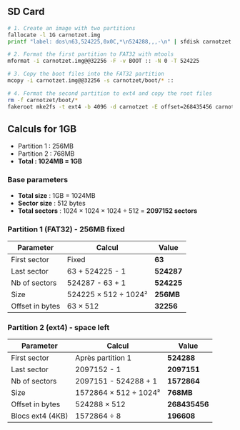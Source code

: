 ## SD Card

```bash
# 1. Create an image with two partitions
fallocate -l 1G carnotzet.img
printf "label: dos\n63,524225,0x0C,*\n524288,,,-\n" | sfdisk carnotzet.img

# 2. Format the first partition to FAT32 with mtools
mformat -i carnotzet.img@@32256 -F -v BOOT :: -N 0 -T 524225

# 3. Copy the boot files into the FAT32 partition
mcopy -i carnotzet.img@@32256 -s carnotzet/boot/* ::

# 4. Format the second partition to ext4 and copy the root files
rm -f carnotzet/boot/*
fakeroot mke2fs -t ext4 -b 4096 -d carnotzet -E offset=268435456 carnotzet.img 196608
```

## Calculs for 1GB

- Partition 1 : 256MB
- Partition 2 : 768MB
- **Total : 1024MB = 1GB**

### Base parameters

- **Total size** : 1GB = 1024MB
- **Sector size** : 512 bytes
- **Total sectors** : 1024 × 1024 × 1024 ÷ 512 = **2097152 sectors**

### Partition 1 (FAT32) - 256MB fixed

| Parameter       | Calcul               | Value      |
| --------------- | -------------------- | ---------- |
| First sector    | Fixed                | **63**     |
| Last sector     | 63 + 524225 - 1      | **524287** |
| Nb of sectors   | 524287 - 63 + 1      | **524225** |
| Size            | 524225 × 512 ÷ 1024² | **256MB**  |
| Offset in bytes | 63 × 512             | **32256**  |

### Partition 2 (ext4) - space left

| Parameter        | Calcul                | Value         |
| ---------------- | --------------------- | ------------- |
| First sector     | Après partition 1     | **524288**    |
| Last sector      | 2097152 - 1           | **2097151**   |
| Nb of sectors    | 2097151 - 524288 + 1  | **1572864**   |
| Size             | 1572864 × 512 ÷ 1024² | **768MB**     |
| Offset in bytes  | 524288 × 512          | **268435456** |
| Blocs ext4 (4KB) | 1572864 ÷ 8           | **196608**    |
